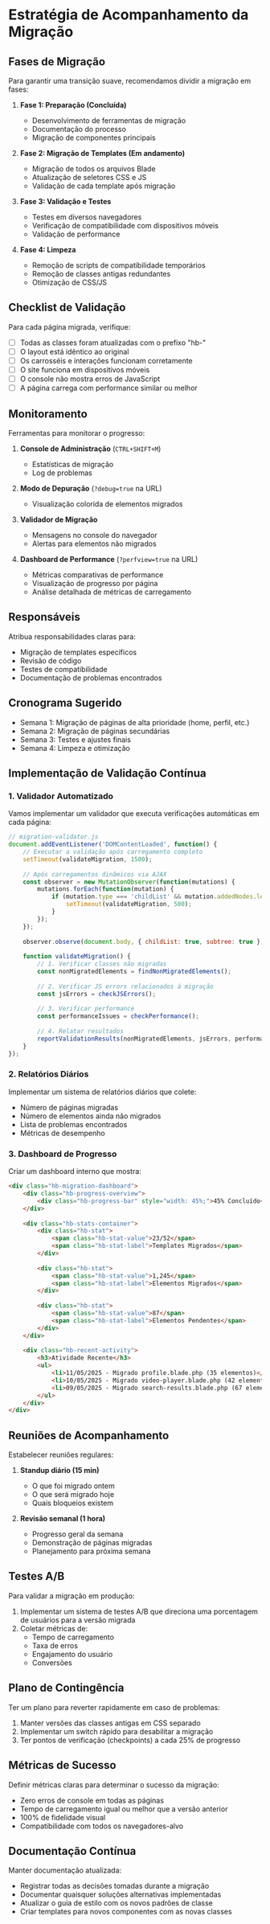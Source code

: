 # Estratégia de Acompanhamento da Migração

## Fases de Migração
Para garantir uma transição suave, recomendamos dividir a migração em fases:

1. **Fase 1: Preparação (Concluída)**
   - Desenvolvimento de ferramentas de migração
   - Documentação do processo
   - Migração de componentes principais

2. **Fase 2: Migração de Templates (Em andamento)**
   - Migração de todos os arquivos Blade
   - Atualização de seletores CSS e JS
   - Validação de cada template após migração

3. **Fase 3: Validação e Testes**
   - Testes em diversos navegadores
   - Verificação de compatibilidade com dispositivos móveis
   - Validação de performance

4. **Fase 4: Limpeza**
   - Remoção de scripts de compatibilidade temporários
   - Remoção de classes antigas redundantes
   - Otimização de CSS/JS

## Checklist de Validação

Para cada página migrada, verifique:

- [ ] Todas as classes foram atualizadas com o prefixo "hb-"
- [ ] O layout está idêntico ao original
- [ ] Os carrosséis e interações funcionam corretamente
- [ ] O site funciona em dispositivos móveis
- [ ] O console não mostra erros de JavaScript
- [ ] A página carrega com performance similar ou melhor

## Monitoramento

Ferramentas para monitorar o progresso:

1. **Console de Administração** (`CTRL+SHIFT+M`)
   - Estatísticas de migração
   - Log de problemas

2. **Modo de Depuração** (`?debug=true` na URL)
   - Visualização colorida de elementos migrados

3. **Validador de Migração**
   - Mensagens no console do navegador
   - Alertas para elementos não migrados

4. **Dashboard de Performance** (`?perfview=true` na URL)
   - Métricas comparativas de performance
   - Visualização de progresso por página
   - Análise detalhada de métricas de carregamento

## Responsáveis

Atribua responsabilidades claras para:
- Migração de templates específicos
- Revisão de código
- Testes de compatibilidade
- Documentação de problemas encontrados

## Cronograma Sugerido

- Semana 1: Migração de páginas de alta prioridade (home, perfil, etc.)
- Semana 2: Migração de páginas secundárias
- Semana 3: Testes e ajustes finais
- Semana 4: Limpeza e otimização

## Implementação de Validação Contínua

### 1. Validador Automatizado

Vamos implementar um validador que executa verificações automáticas em cada página:

```javascript
// migration-validator.js
document.addEventListener('DOMContentLoaded', function() {
    // Executar a validação após carregamento completo
    setTimeout(validateMigration, 1500);
    
    // Após carregamentos dinâmicos via AJAX
    const observer = new MutationObserver(function(mutations) {
        mutations.forEach(function(mutation) {
            if (mutation.type === 'childList' && mutation.addedNodes.length > 0) {
                setTimeout(validateMigration, 500);
            }
        });
    });
    
    observer.observe(document.body, { childList: true, subtree: true });
    
    function validateMigration() {
        // 1. Verificar classes não migradas
        const nonMigratedElements = findNonMigratedElements();
        
        // 2. Verificar JS errors relacionados à migração
        const jsErrors = checkJSErrors();
        
        // 3. Verificar performance
        const performanceIssues = checkPerformance();
        
        // 4. Relatar resultados
        reportValidationResults(nonMigratedElements, jsErrors, performanceIssues);
    }
});
```

### 2. Relatórios Diários

Implementar um sistema de relatórios diários que colete:

- Número de páginas migradas
- Número de elementos ainda não migrados
- Lista de problemas encontrados
- Métricas de desempenho

### 3. Dashboard de Progresso

Criar um dashboard interno que mostra:

```html
<div class="hb-migration-dashboard">
    <div class="hb-progress-overview">
        <div class="hb-progress-bar" style="width: 45%;">45% Concluído</div>
    </div>
    
    <div class="hb-stats-container">
        <div class="hb-stat">
            <span class="hb-stat-value">23/52</span>
            <span class="hb-stat-label">Templates Migrados</span>
        </div>
        
        <div class="hb-stat">
            <span class="hb-stat-value">1,245</span>
            <span class="hb-stat-label">Elementos Migrados</span>
        </div>
        
        <div class="hb-stat">
            <span class="hb-stat-value">87</span>
            <span class="hb-stat-label">Elementos Pendentes</span>
        </div>
    </div>
    
    <div class="hb-recent-activity">
        <h3>Atividade Recente</h3>
        <ul>
            <li>11/05/2025 - Migrado profile.blade.php (35 elementos)</li>
            <li>10/05/2025 - Migrado video-player.blade.php (42 elementos)</li>
            <li>09/05/2025 - Migrado search-results.blade.php (67 elementos)</li>
        </ul>
    </div>
</div>
```

## Reuniões de Acompanhamento

Estabelecer reuniões regulares:

1. **Standup diário (15 min)**
   - O que foi migrado ontem
   - O que será migrado hoje
   - Quais bloqueios existem

2. **Revisão semanal (1 hora)**
   - Progresso geral da semana
   - Demonstração de páginas migradas
   - Planejamento para próxima semana

## Testes A/B

Para validar a migração em produção:

1. Implementar um sistema de testes A/B que direciona uma porcentagem de usuários para a versão migrada
2. Coletar métricas de:
   - Tempo de carregamento
   - Taxa de erros
   - Engajamento do usuário
   - Conversões

## Plano de Contingência

Ter um plano para reverter rapidamente em caso de problemas:

1. Manter versões das classes antigas em CSS separado
2. Implementar um switch rápido para desabilitar a migração
3. Ter pontos de verificação (checkpoints) a cada 25% de progresso

## Métricas de Sucesso

Definir métricas claras para determinar o sucesso da migração:

- Zero erros de console em todas as páginas
- Tempo de carregamento igual ou melhor que a versão anterior
- 100% de fidelidade visual
- Compatibilidade com todos os navegadores-alvo

## Documentação Contínua

Manter documentação atualizada:

- Registrar todas as decisões tomadas durante a migração
- Documentar quaisquer soluções alternativas implementadas
- Atualizar o guia de estilo com os novos padrões de classe
- Criar templates para novos componentes com as novas classes
